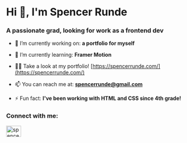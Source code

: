 <h1 align="left">Hi 👋, I'm Spencer Runde</h1>
<h3 align="left">A passionate grad, looking for work as a frontend dev</h3>

- 🔭 I’m currently working on: **a portfolio for myself**

- 🌱 I’m currently learning: **Framer Motion**

- 👨‍💻 Take a look at my portfolio! [https://spencerrunde.com/](https://spencerrunde.com/)

- 📫 You can reach me at: **spencerrunde@gmail.com**

- ⚡ Fun fact: **I've been working with HTML and CSS since 4th grade!**

<h3 align="left">Connect with me:</h3>
<p align="left">
<a href="https://linkedin.com/in/spencerrunde" target="blank"><img align="center" src="https://raw.githubusercontent.com/rahuldkjain/github-profile-readme-generator/master/src/images/icons/Social/linked-in-alt.svg" alt="spencerrunde" height="30" width="40" /></a>
</p>
